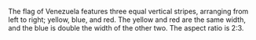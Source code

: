 The flag of Venezuela features three equal vertical stripes, arranging from left to right; yellow, blue, and red. The yellow and red are the same width, and the blue is double the width of the other two. The aspect ratio is 2:3.